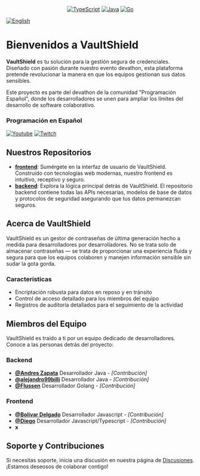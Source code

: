 <p align="center">
    <a href =""><img src="https://img.shields.io/badge/-TypeScript-3178C6?style=flat-square&logo=typescript&logoColor=white" alt="TypeScript"></a>
    <a href =""><img src="https://img.shields.io/badge/-Java-ED8B00?style=flat-square&logo=coffeescript&logoColor=white" alt="Java"></a>
    <a href =""><img src="https://img.shields.io/badge/-Golang-00ADD8?style=flat-square&logo=go&logoColor=white" alt="Go"></a>
</p>

[![English](https://img.shields.io/badge/-English-blue?style=flat)](https://github.com/VaultShield/.github/blob/master/profile/README.md)

# Bienvenidos a VaultShield

**VaultShield** es tu solución para la gestión segura de credenciales. Diseñado con pasión durante nuestro evento devathon, esta plataforma pretende revolucionar la manera en que los equipos gestionan sus datos sensibles.

Este proyecto es parte del devathon de la comunidad "Programación Español", donde los desarrolladores se unen para ampliar los límites del desarrollo de software colaborativo.

### Programación en Español
[![Youtube](https://img.shields.io/badge/YouTube-FF0000?style=&logo=youtube&logoColor=white)](https://www.youtube.com/@programacion-es)
[![Twitch](https://img.shields.io/badge/Twitch-6441A5?style=&logo=twitch&logoColor=white)](https://www.twitch.tv/programacion_es)

## Nuestros Repositorios

- **[frontend](/frontend)**: Sumérgete en la interfaz de usuario de VaultShield. Construido con tecnologías web modernas, nuestro frontend es intuitivo, receptivo y seguro.
- **[backend](/backend)**: Explora la lógica principal detrás de VaultShield. El repositorio backend contiene todas las APIs necesarias, modelos de base de datos y protocolos de seguridad asegurando que tus datos permanezcan seguros.

## Acerca de VaultShield

VaultShield es un gestor de contraseñas de última generación hecho a medida para desarrolladores por desarrolladores. No se trata solo de almacenar contraseñas — se trata de proporcionar una experiencia fluida y segura para que los equipos colaboren y manejen información sensible sin sudar la gota gorda.

### Características

- Encriptación robusta para datos en reposo y en tránsito
- Control de acceso detallado para los miembros del equipo
- Registros de auditoría detallados para el seguimiento de la actividad

## Miembros del Equipo

VaultShield es traído a ti por un equipo dedicado de desarrolladores. Conoce a las personas detrás del proyecto:
### Backend
- **[@Andres Zapata](https://github.com/AZapata27)** Desarrollador Java - *[Contribución]*
- **[@alejandro99billi](https://github.com/alejandro99billi)** Desarrollador Java - *[Contribución]*
- **[@Flussen](https://github.com/Flussen)** Desarrollador Golang - *[Contribución]*

### Frontend
- **[@Bolivar Delgado](https://github.com/bol507)** Desarrollador Javascript - *[Contribución]*
- **[@Diego](https://github.com/diego-vecch)** Desarrollador Javascript/Typescript - *[Contribución]*
- **x**

## Soporte y Contribuciones

Si necesitas soporte, inicia una discusión en nuestra página de [Discusiones](https://github.com/VaultShield/discussions). ¡Estamos deseosos de colaborar contigo!
